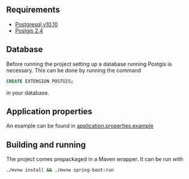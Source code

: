 ## Requirements

* [Postgresql v10.10](https://postgresql.org/)
* [Postgis 2.4](https://postgis.net/)

## Database
Before running the project setting up a database running Postgis is necessary. This can be done by running the command
```sql
CREATE EXTENSION POSTGIS;
```
in your database.

## Application properties
An example can be found in [application.properties.example](./tree/src/main/resources/application.properties.example)

## Building and running
The project comes prepackaged in a Maven wrapper. It can be run with

```bash
./mvnw install && ./mvnw spring-boot:run
```


